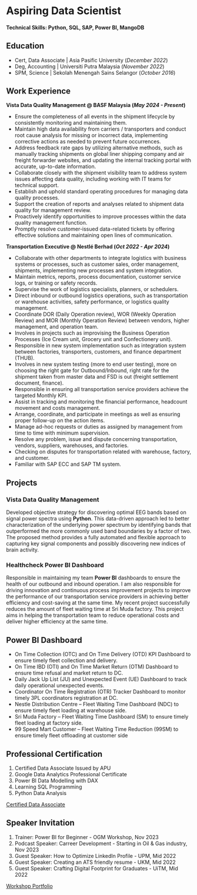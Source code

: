 # Aspiring Data Scientist

#### Technical Skills: Python, SQL, SAP, Power BI, MangoDB

## Education
- Cert, Data Associate | Asia Pasific University (_December 2022_)								       		
- Deg, Accounting	| Universiti Putra Malaysia (_November 2022_)	 			        		
- SPM, Science | Sekolah Menengah Sains Selangor (_October 2016_)

## Work Experience
**Vista Data Quality Management @ BASF Malaysia (_May 2024 - Present_)**

- Ensure the completeness of all events in the shipment lifecycle by consistently monitoring and maintaining them.
- Maintain high data availability from carriers / transporters and conduct root cause analysis for missing or incorrect data, implementing corrective actions as needed to prevent future occurrences.
- Address feedback rate gaps by utilizing alternative methods, such as manually tracking shipments on global liner shipping company and air freight forwarder websites, and updating the internal tracking portal with accurate, up-to-date information.
- Collaborate closely with the shipment visibility team to address system issues affecting data quality, including working with IT teams for technical support.
- Establish and uphold standard operating procedures for managing data quality processes.
- Support the creation of reports and analyses related to shipment data quality for management review.
- Proactively identify opportunities to improve processes within the data quality management function.
- Promptly resolve customer-issued data-related tickets by offering effective solutions and maintaining open lines of communication.

**Transportation Executive @ Nestlé Berhad (_Oct 2022 - Apr 2024_)**

- Collaborate with other departments to integrate logistics with business systems or processes, such as customer sales, order management, shipments, implementing new processes and system integration.
- Maintain metrics, reports, process documentation, customer service logs, or training or safety records.
- Supervise the work of logistics specialists, planners, or schedulers.
- Direct inbound or outbound logistics operations, such as transportation or warehouse activities, safety performance, or logistics quality management.
- Coordinate DOR (Daily Operation review), WOR (Weekly Operation Review) and MOR (Monthly Operation Review) between vendors, higher management, and operation team.
- Involves in projects such as improvising the Business Operation Processes (Ice Cream unit, Grocery unit and Confectionery unit).
- Responsible in new system implementation such as integration system between factories, transporters, customers, and finance department (THUB).
- Involves in new system testing (more to end user testing), more on choosing the right gate for Outbound/Inbound, right rate for the shipment taken from master data and FSD is out (freight settlement document, finance).
- Responsible in ensuring all transportation service providers achieve the targeted Monthly KPI.
- Assist in tracking and monitoring the financial performance, headcount movement and costs management.
- Arrange, coordinate, and participate in meetings as well as ensuring proper follow-up on the action items.
- Manage ad-hoc requests or duties as assigned by management from time to time with minimum supervision.
- Resolve any problem, issue and dispute concerning transportation, vendors, suppliers, warehouses, and factories.
- Checking on disputes for transportation related with warehouse, factory, and customer.
- Familiar with SAP ECC and SAP TM system.

## Projects

### Vista Data Quality Management

Developed objective strategy for discovering optimal EEG bands based on signal power spectra using **Python**. This data-driven approach led to better characterization of the underlying power spectrum by identifying bands that outperformed the more commonly used band boundaries by a factor of two. The proposed method provides a fully automated and flexible approach to capturing key signal components and possibly discovering new indices of brain activity.

### Healthcheck Power BI Dashboard

Responsible in maintaining my team **Power BI** dashboards to ensure the health of our outbound and inbound operation. I am also responsible for driving innovation and continuous process improvement projects to improve the performance of our transportation service providers in achieving better efficiency and cost-saving at the same time. My recent project successfully reduces the amount of fleet waiting time at Sri Muda factory. This project aims in helping the transportation team to reduce operational costs and deliver higher efficiency at the same time.

## Power BI Dashboard

- On Time Collection (OTC) and On Time Delivery (OTD) KPI Dashboard to ensure timely fleet collection and delivery.
- On Time IBD (OTI) and On Time Market Return (OTM) Dashboard to ensure time refusal and market return to DC.
- Daily Jack Up List (JU) and Unexpected Event (UE) Dashboard to track daily operational unexpected events.
- Coordinator On Time Registration (OTR) Tracker Dashboard to monitor timely 3PL coordinators registration at DC.
- Nestle Distribution Centre – Fleet Waiting Time Dashboard (NDC) to ensure timely fleet loading at warehouse side.
- Sri Muda Factory – Fleet Waiting Time Dashboard (SM) to ensure timely fleet loading at factory side.
- 99 Speed Mart Customer – Fleet Waiting Time Reduction (99SM) to ensure timely fleet offloading at customer side

## Professional Certification

1. Certified Data Associate Issued by APU
2. Google Data Analytics Professional Certificate
3. Power BI Data Modelling with DAX
4. Learning SQL Programming
5. Python Data Analysis

[Certified Data Associate](https://www.credly.com/badges/07df4ed7-c556-4c14-946c-6be589b0a5a0/linked_in_profile)

## Speaker Invitation

1. Trainer: Power BI for Beginner - OGM Workshop, Nov 2023
2. Podcast Speaker: Carreer Development - Starting in Oil & Gas industry, Nov 2023
3. Guest Speaker: How to Optimize LinkedIn Profile - UPM, Mid 2022
4. Guest Speaker: Creating an ATS friendly resume - UKM, Mid 2022
5. Guest Speaker: Crafting Digital Footprint for Graduates - UiTM, Mid 2022

[Workshop Portfolio](https://sites.google.com/view/nazrulirfanradi/portfolio)
